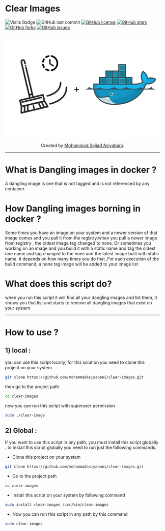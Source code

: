 # Clear Images

![Visits Badge](https://badges.pufler.dev/visits/mohammadasiyabani/clear-images)
![GitHub last commit](https://img.shields.io/github/last-commit/mohammadasiyabani/clear-images)
[![GitHub license](https://img.shields.io/github/license/mohammadasiyabani/clear-images)](https://github.com/mohammadasiyabani/clear-images/blob/master/LICENSE)
[![GitHub stars](https://img.shields.io/github/stars/mohammadasiyabani/clear-images)](https://github.com//mohammadasiyabani/clear-images)
[![GitHub forks](https://img.shields.io/github/forks/mohammadasiyabani/clear-images)](https://github.com/mohammadasiyabani/clear-images)
[![GitHub issues](https://img.shields.io/github/issues/mohammadasiyabani/clear-images)](https://github.com/mohammadasiyabani/clear-images/issues)
<p align="center">
 <img alt="Docker Brush" src="./assets/pics/Docker_Brush.png">
</p>
<p align="center">Created by <a href="https://github.com/mohammadasiyabani">Mohammad Sajjad Asiyabani</a>.</p>


***
# What is Dangling images in docker ?
A dangling image is one that is not tagged and is not referenced by any container.

# How Dangling images borning in docker ?
Some times you have an image on your system and a newer version of that image comes and you pull it from the registry.when you pull a newer image from registry , the oldest image tag changed to none.
Or sometimes you working on an image and you build it with a static name and tag the oldest one name and tag changed to the none and the latest image built with static name. 
it depends on how many times you do that ,For each execution of the build command, a none tag image will be added to your image list 

# What does this script do?
when you run this script it will find all your dangling images and list them, it shows you that list and starts to remove all dangling images that exist on your system

***
# How to use ?
## 1) local :
you can use this script locally, for this solution you need to clone this project on your system
```bash
git clone https://github.com/mohammadasiyabani/clear-images.git
```
then go to the project path 
```bash
cd clear-images
```
now you can run this script with superuser permission
```bash
sudo ./clear-image
```
## 2) Global :
If you want to use this script in any path, you must install this script globally .
to install this script globally you need to run just the following commands.
* Clone this project on your system
```bash
git clone https://github.com/mohammadasiyabani/clear-images.git
```
* Go to the project path
```bash
cd clear-images
```
* Install this script on your system by following command
```bash
sudo install clear-images /usr/bin/clear-images 
```
* Now you can run this script in any path by this command
```bash
sudo clear-images
```